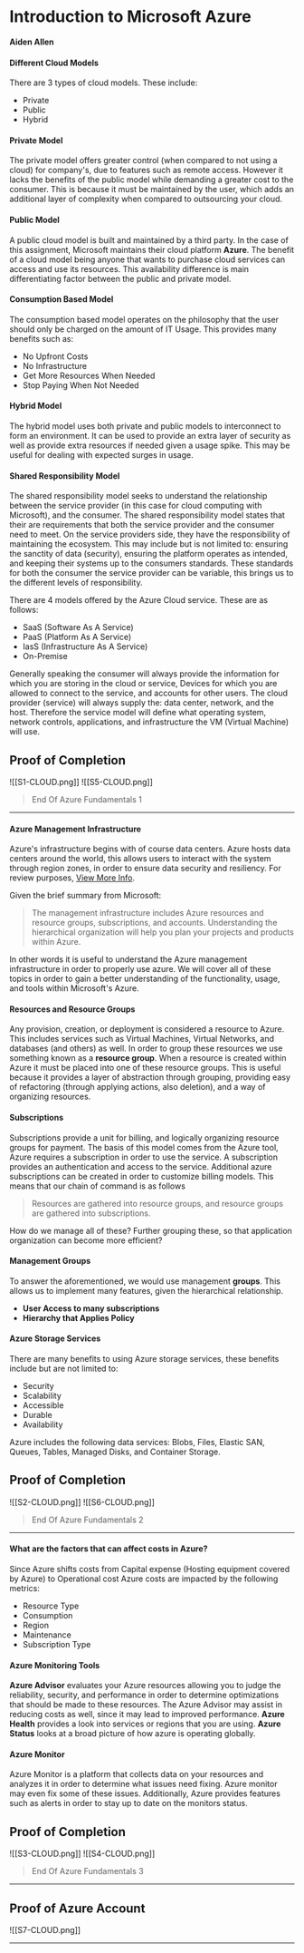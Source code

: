 # Introduction to Microsoft Azure
**Aiden Allen**

#### Different Cloud Models
There are 3 types of cloud models. These include:
- Private
- Public
- Hybrid
#### Private Model
The private model offers greater control (when compared to not using a cloud) for company's, due to features such as remote access. However it lacks the benefits of the public model while demanding a greater cost to the consumer. This is because it must be maintained by the user, which adds an additional layer of complexity when compared to outsourcing your cloud.
#### Public Model
A public cloud model is built and maintained by a third party. In the case of this assignment, Microsoft maintains their cloud platform __Azure__. The benefit of a cloud model being anyone that wants to purchase cloud services can access and use its resources. This availability difference is main differentiating factor between the public and private model.

#### Consumption Based Model
The consumption based model operates on the philosophy that the user should only be charged on the amount of IT Usage. This provides many benefits such as:
- No Upfront Costs
- No Infrastructure
- Get More Resources When Needed
- Stop Paying When Not Needed

#### Hybrid Model
The hybrid model uses both private and public models to interconnect to form an environment. It can be used to provide an extra layer of security as well as provide extra resources if needed given a usage spike. This may be useful for dealing with expected surges in usage.

#### Shared Responsibility Model
The shared responsibility model seeks to understand the relationship between the service provider (in this case for cloud computing with Microsoft), and the consumer. The shared responsibility model states that their are requirements that both the service provider and the consumer need to meet. On the service providers side, they have the responsibility of maintaining the ecosystem. This may include but is not limited to: ensuring the sanctity of data (security), ensuring the platform operates as intended, and keeping their systems up to the consumers standards. These standards for both the consumer the service provider can be variable, this brings us to the different levels of responsibility. 

There are 4 models offered by the Azure Cloud service. These are as follows:
- SaaS (Software As A Service)
- PaaS (Platform As A Service)
- IasS (Infrastructure As A Service)
- On-Premise

Generally speaking the consumer will always provide the information for which you are storing in the cloud or service, Devices for which you are allowed to connect to the service, and accounts for other users. The cloud provider (service) will always supply the: data center, network, and the host. Therefore the service model will define what operating system, network controls, applications, and infrastructure the VM (Virtual Machine) will use.

## Proof of Completion
![[S1-CLOUD.png]]
![[S5-CLOUD.png]]
> End Of Azure Fundamentals 1

****
#### Azure Management Infrastructure 
Azure's infrastructure begins with of course data centers. Azure hosts data centers around the world, this allows users to interact with the system through region zones, in order to ensure data security and resiliency.  For review purposes, [View More Info](https://datacenters.microsoft.com/). 

Given the brief summary from Microsoft:
<blockquote>The management infrastructure includes Azure resources and resource groups, subscriptions, and accounts. Understanding the hierarchical organization will help you plan your projects and products within Azure.</blockquote>
In other words it is useful to understand the Azure management infrastructure in order to properly use azure. We will cover all of these topics in order to gain a better understanding of the functionality, usage, and tools within Microsoft's Azure. 

#### Resources and Resource Groups
Any provision, creation, or deployment is considered a resource to Azure. This includes services such as Virtual Machines, Virtual Networks, and databases (and others) as well. In order to group these resources we use something known as a __resource group__. When a resource is created within Azure it must be placed into one of these resource groups. This is useful because it provides a layer of abstraction through grouping, providing easy of refactoring (through applying actions, also deletion), and a way of organizing resources. 

#### Subscriptions
Subscriptions provide a unit for billing, and logically organizing resource groups for payment. The basis of this model comes from the Azure tool, Azure requires a subscription in order to use the service. A subscription provides an authentication and access to the service. Additional azure subscriptions can be created in order to customize billing models. This means that our chain of command is as follows 

<blockquote>Resources are gathered into resource groups, and resource groups are gathered into subscriptions.</blockquote>
How do we manage all of these? Further grouping these, so that application organization can become more efficient?

#### Management Groups
To answer the aforementioned, we would use management __groups__. This allows us to implement many features, given the hierarchical relationship.
- __User Access to many subscriptions__
- __Hierarchy that Applies Policy__
#### Azure Storage Services
There are many benefits to using Azure storage services, these benefits include but are not limited to: 
- Security
- Scalability
- Accessible
- Durable
- Availability 

Azure includes the following data services: Blobs, Files, Elastic SAN, Queues, Tables, Managed Disks, and Container Storage. 

## Proof of Completion
![[S2-CLOUD.png]]
![[S6-CLOUD.png]]

> End Of Azure Fundamentals 2
****
#### What are the factors that can affect costs in Azure? 
Since Azure shifts costs from Capital expense (Hosting equipment covered by Azure) to Operational cost Azure costs are impacted by the following metrics:
- Resource Type
- Consumption
- Region
- Maintenance
- Subscription Type
#### Azure Monitoring Tools
__Azure Advisor__ evaluates your Azure resources allowing you to judge the reliability, security, and performance in order to determine optimizations that should be made to these resources. The Azure Advisor may assist in reducing costs as well, since it may lead to improved performance. __Azure Health__ provides a look into services or regions that you are using. __Azure Status__ looks at a broad picture of how azure is operating globally. 

#### Azure Monitor
Azure Monitor is a platform that collects data on your resources and analyzes it in order to determine what issues need fixing. Azure monitor may even fix some of these issues. Additionally, Azure provides features such as alerts in order to stay up to date on the monitors status.

## Proof of Completion
![[S3-CLOUD.png]]
![[S4-CLOUD.png]]

> End Of Azure Fundamentals 3

****

## Proof of Azure Account

![[S7-CLOUD.png]]

****